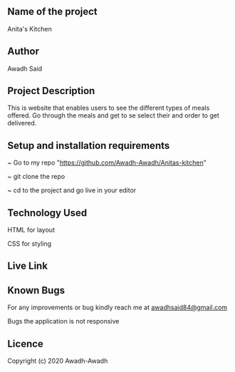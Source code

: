 ## Name of the project

Anita's Kitchen

## Author

Awadh Said

## Project Description

This is website that enables users to see the different types of meals offered. Go through the meals and get to se select their and order to get delivered.

## Setup and installation requirements

~ Go to my repo "https://github.com/Awadh-Awadh/Anitas-kitchen"

~ git clone the repo

~ cd to the project and go live in your editor

## Technology Used
HTML for layout

CSS for styling

## Live Link

## Known Bugs
For any improvements or bug kindly reach me at awadhsaid84@gmail.com

Bugs the application is not responsive

## Licence

Copyright (c) 2020 Awadh-Awadh



